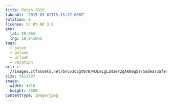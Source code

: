 ```yaml
---
title: Polen 2015
takenAt: '2015-09-01T15:15:37.000Z'
rotation: 0
license: CC BY-ND 3.0
geo:
  lat: 50.065
  lng: 19.941666
tags:
  - polen
  - poland
  - urlaub
  - vacation
url: >-
  //images.ctfassets.net/bncv3c2gt878/MJLeLgLZ42eYZgAKK0gSt/5adea73af84bc0df5fb0e98beac70fec/polen-2015_25656863860_o
size: 3611387
image:
  width: 4310
  height: 2868
contentType: image/jpeg
---
```


